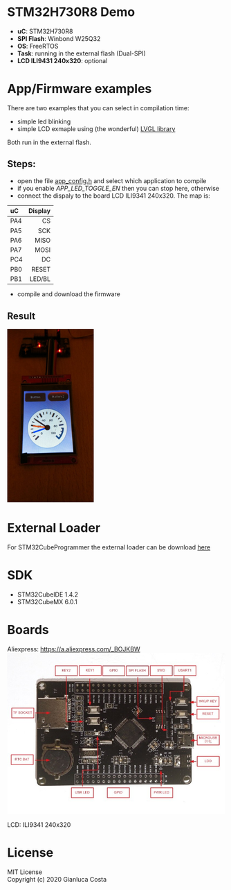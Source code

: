 # STM32H730R8 Demo
 * **uC**: STM32H730R8 
 * **SPI Flash**: Winbond W25Q32
 * **OS**: FreeRTOS
 * **Task**: running in the external flash (Dual-SPI)
 * **LCD ILI9431 240x320**: optional
 
# App/Firmware examples
There are two examples that you can select in compilation time:
 * simple led blinking
 * simple LCD exmaple using (the wonderful) [LVGL library](https://lvgl.io/)
 
Both run in the external flash.

## Steps:  
  * open the file [app_config.h](https://github.com/gnlcosta/f730/blob/master/Core/Inc/app_config.h) and select which application to compile
  * if you enable *APP_LED_TOGGLE_EN* then you can stop here, otherwise
  * connect the dispaly to the board LCD ILI9341 240x320. The map is:

  |     uC   |   Display   |
  |:-------- | -----------:|
  |    PA4   |      CS     |
  |    PA5   |      SCK    |
  |    PA6   |     MISO    |
  |    PA7   |     MOSI    |
  |    PC4   |     DC      |
  |    PB0   |     RESET   |
  |    PB1   |     LED/BL  |

 * compile and download the firmware

## Result
<img src="https://github.com/gnlcosta/f730/raw/master/doc/lcd_screen.jpg" alt="Board" width="200">

# External Loader
For STM32CubeProgrammer the external loader can be download [here](https://github.com/gnlcosta/f730_w25q32fv/blob/master/F730_W25Q32FV.stldr)

# SDK
 * STM32CubeIDE 1.4.2
 * STM32CubeMX 6.0.1
 
# Boards
Aliexpress: https://a.aliexpress.com/_BOJKBW  
![Board](https://github.com/gnlcosta/f730/raw/master/doc/board.jpg)

LCD: ILI9341 240x320


# License
MIT License  
Copyright (c) 2020 Gianluca Costa
